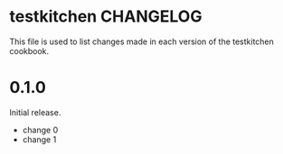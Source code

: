 # testkitchen CHANGELOG

This file is used to list changes made in each version of the testkitchen cookbook.

# 0.1.0

Initial release.

- change 0
- change 1

